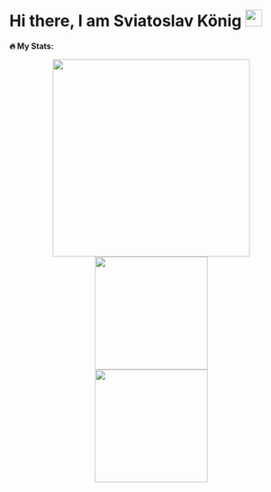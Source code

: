 <h1>
  Hi there, I am Sviatoslav König 
  <img src="https://media.giphy.com/media/hvRJCLFzcasrR4ia7z/giphy.gif" width="30px"/>
</h1>

**🔥 My Stats:**

<div align="center">
  <a href="https://github-readme-stats.vercel.app/api/top-langs/?username=Solrikk&layout=donut-vertical">
    <img height="350em" src="https://github-readme-stats.vercel.app/api/top-langs/?username=Solrikk&layout=donut-vertical" />
  </a>
  <a href="https://github-readme-stats.vercel.app/api?username=Solrikk">
    <img height="200em" src="https://github-readme-stats.vercel.app/api?username=Solrikk" />
  </a>
</div>

<div align="center">
  <a href="https://github-readme-streak-stats.herokuapp.com/?user=Solrikk">
    <img height="200em" src="https://github-readme-streak-stats.herokuapp.com/?user=Solrikk" />
  </a>
</div>
